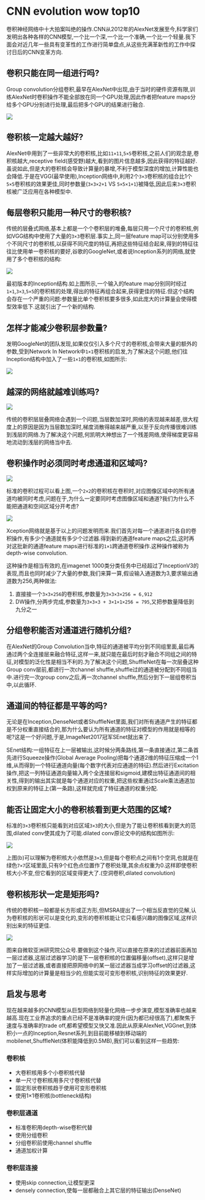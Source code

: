 # CNN evolution wow top10
卷积神经网络中十大拍案叫绝的操作.CNN从2012年的AlexNet发展至今,科学家们发明出各种各样的CNN模型,一个比一个深,一个比一个准确,一个比一个轻量.我下面会对近几年一些具有变革性的工作进行简单盘点,从这些充满革新性的工作中探讨日后的CNN变革方向.

## 卷积只能在同一组进行吗?
Group convolution分组卷积,最早在AlexNet中出现,由于当时的硬件资源有限,训练AlexNet时卷积操作不能全部放在同一个GPU处理,因此作者把feature maps分给多个GPU分别进行处理,最后把多个GPU的结果进行融合.

![](CNN_evolution_wow_top10.md.01.jpg)

## 卷积核一定越大越好?
AlexNet中用到了一些非常大的卷积核,比如`11×11`,`5×5`卷积核,之前人们的观念是,卷积核越大,receptive field(感受野)越大,看到的图片信息越多,因此获得的特征越好.虽说如此,但是大的卷积核会导致计算量的暴增,不利于模型深度的增加,计算性能也会降低.于是在VGG(最早使用),Inception网络中,利用2个`3×3`卷积核的组合比1个`5×5`卷积核的效果更佳,同时参数量(`3×3×2+1` VS `5×5×1+1`)被降低,因此后来`3×3`卷积核被广泛应用在各种模型中.

## 每层卷积只能用一种尺寸的卷积核?
传统的层叠式网络,基本上都是一个个卷积层的堆叠,每层只用一个尺寸的卷积核,例如VGG结构中使用了大量的`3×3`卷积层.事实上,同一层feature map可以分别使用多个不同尺寸的卷积核,以获得不同尺度的特征,再把这些特征结合起来,得到的特征往往比使用单一卷积核的要好,谷歌的GoogleNet,或者说Inception系列的网络,就使用了多个卷积核的结构:

![](CNN_evolution_wow_top10.md.02.jpg)

最初版本的Inception结构.如上图所示,一个输入的feature map分别同时经过`1×1`,`3×3`,`5×5`的卷积核的处理,得出的特征再组合起来,获得更佳的特征.但这个结构会存在一个严重的问题:参数量比单个卷积核要多很多,如此庞大的计算量会使得模型效率低下.这就引出了一个新的结构.

## 怎样才能减少卷积层参数量?
发明GoogleNet的团队发现,如果仅仅引入多个尺寸的卷积核,会带来大量的额外的参数,受到Network In Network中`1×1`卷积核的启发,为了解决这个问题,他们往Inception结构中加入了一些`1×1`的卷积核,如图所示:

![](CNN_evolution_wow_top10.md.03.jpg)

## 越深的网络就越难训练吗?
![](CNN_evolution_wow_top10.md.04.jpg)

传统的卷积层层叠网络会遇到一个问题,当层数加深时,网络的表现越来越差,很大程度上的原因是因为当层数加深时,梯度消散得越来越严重,以至于反向传播很难训练到浅层的网络.为了解决这个问题,何凯明大神想出了一个残差网络,使得梯度更容易地流动到浅层的网络当中去.

## 卷积操作时必须同时考虑通道和区域吗?
![](CNN_evolution_wow_top10.md.05.jpg)

标准的卷积过程可以看上图,一个`2×2`的卷积核在卷积时,对应图像区域中的所有通道均被同时考虑,问题在于,为什么一定要同时考虑图像区域和通道?我们为什么不能把通道和空间区域分开考虑?

![](CNN_evolution_wow_top10.md.06.jpg)

Xception网络就是基于以上的问题发明而来.我们首先对每一个通道进行各自的卷积操作,有多少个通道就有多少个过滤器.得到新的通道feature maps之后,这时再对这批新的通道feature maps进行标准的`1×1`跨通道卷积操作.这种操作被称为depth-wise convolution.

这种操作是相当有效的,在imagenet 1000类分类任务中已经超过了InceptionV3的表现,而且也同时减少了大量的参数,我们来算一算,假设输入通道数为3,要求输出通道数为256,两种做法:

1. 直接接一个`3×3×256`的卷积核,参数量为`3×3×3×256 = 6,912`
2. DW操作,分两步完成,参数量为`3×3×3 + 3×1×1×256 = 795`,又把参数量降低到九分之一

## 分组卷积能否对通道进行随机分组?
在AlexNet的Group Convolution当中,特征的通道被平均分到不同组里面,最后再通过两个全连接层来融合特征,这样一来,就只能在最后时刻才融合不同组之间的特征,对模型的泛化性是相当不利的.为了解决这个问题,ShuffleNet在每一次层叠这种Group conv层前,都进行一次channel shuffle,shuffle过的通道被分配到不同组当中.进行完一次group conv之后,再一次channel shuffle,然后分到下一层组卷积当中,以此循环.

## 通道间的特征都是平等的吗?
无论是在Inception,DenseNet或者ShuffleNet里面,我们对所有通道产生的特征都是不分权重直接结合的,那为什么要认为所有通道的特征对模型的作用就是相等的呢?这是一个好问题,于是,ImageNet2017冠军SEnet就出来了.

SEnet结构:一组特征在上一层被输出,这时候分两条路线,第一条直接通过,第二条首先进行Squeeze操作(Global Average Pooling)把每个通道2维的特征压缩成一个1维,从而得到一个特征通道向量(每个数字代表对应通道的特征).然后进行Excitation操作,把这一列特征通道向量输入两个全连接层和sigmoid,建模出特征通道间的相关性,得到的输出其实就是每个通道对应的权重,把这些权重通过Scale乘法通道加权到原来的特征上(第一条路),这样就完成了特征通道的权重分配.

## 能否让固定大小的卷积核看到更大范围的区域?
标准的`3×3`卷积核只能看到对应区域`3×3`的大小,但是为了能让卷积核看到更大的范围,dilated conv使其成为了可能.dilated conv原论文中的结构如图所示:

![](CNN_evolution_wow_top10.md.07.jpg)

上图(b)可以理解为卷积核大小依然是`3×3`,但是每个卷积点之间有1个空洞,也就是在绿色`7×7`区域里面,只有9个红色点位置作了卷积处理,其余点权重为0.这样即使卷积核大小不变,但它看到的区域变得更大了.(空洞卷积,dilated convolution)

## 卷积核形状一定是矩形吗?
传统的卷积核一般都是长方形或正方形,但MSRA提出了一个相当反直觉的见解,认为卷积核的形状可以是变化的,变形的卷积核能让它只看感兴趣的图像区域,这样识别出来的特征更佳.

![](CNN_evolution_wow_top10.md.08.jpg)

图来自微软亚洲研究院公众号.要做到这个操作,可以直接在原来的过滤器前面再加一层过滤器,这层过滤器学习的是下一层卷积核的位置偏移量(offset),这样只是增加了一层过滤器,或者直接把原网络中的某一层过滤器当成学习offset的过滤器,这样实际增加的计算量是相当少的,但能实现可变形卷积核,识别特征的效果更好.

## 启发与思考
现在越来越多的CNN模型从巨型网络到轻量化网络一步步演变,模型准确率也越来越高.现在工业界追求的重点已经不是准确率的提升(因为都已经很高了),都聚焦于速度与准确率的trade off,都希望模型又快又准.因此从原来AlexNet,VGGnet,到体积小一点的Inception,Resnet系列,到目前能移植到移动端的mobilenet,ShuffleNet(体积能降低到0.5MB),我们可以看到这样一些趋势:

### 卷积核

- 大卷积核用多个小卷积核代替
- 单一尺寸卷积核用多尺寸卷积核代替
- 固定形状卷积核趋于使用可变形卷积核
- 使用1×1卷积核(bottleneck结构)

### 卷积层通道

- 标准卷积用depth-wise卷积代替
- 使用分组卷积
- 分组卷积前使用channel shuffle
- 通道加权计算

### 卷积层连接

- 使用skip connection,让模型更深
- densely connection,使每一层都融合上其它层的特征输出(DenseNet)